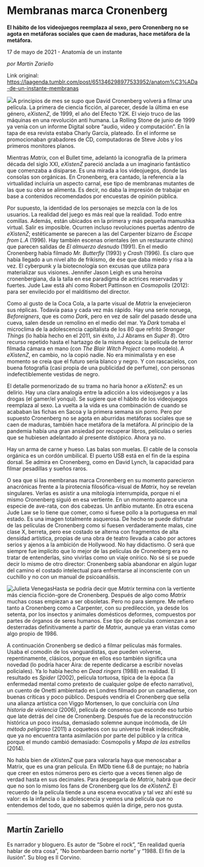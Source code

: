 # Membranas marca Cronenberg

**El hábito de los videojuegos reemplaza al sexo, pero Cronenberg no se agota en metáforas sociales que caen de maduras, hace metáfora de la metáfora.**

17 de mayo de 2021 - Anatomía de un instante

_por Martín Zariello_

Link original: https://laagenda.tumblr.com/post/651346298977533952/anatom%C3%ADa-de-un-instante-membranas

![](https://64.media.tumblr.com/1c0a83998ceb2c83ad94cfd998a48843/fb95f80af8867814-69/s500x750/30de66ec41377f7edb03708fdd180c5eebfd75b8.png)A principios de mes se supo que David Cronenberg volverá a filmar una película. La primera de ciencia ficción, al parecer, desde la última en ese género, *eXistenZ*, de 1999, el año del Efecto Y2K. El viejo truco de las máquinas en una revolución anti humana. La Rolling Stone de junio de 1999 ya venía con un informe Digital sobre “audio, video y computación”. En la tapa de esa revista estaba Charly García, plateado. En el informe se promocionaban grabadores de CD, computadoras de Steve Jobs y los primeros monitores planos.   


Mientras *Matrix*, con el Bullet time, adelantó la iconografía de la primera década del siglo XXI, *eXistenZ* pareció anclada a un imaginario fantástico que comenzaba a disiparse. Es una mirada a los videojuegos, donde las consolas son orgánicas. En Cronenberg, era cantado, la referencia a la virtualidad incluiría un aspecto carnal, ese tipo de membranas mutantes de las que su obra se alimenta. Es decir, no daba la impresión de trabajar en base a contenidos recomendados por encuestas de opinión pública.

Por supuesto, la identidad de los personajes se mezcla con la de los usuarios. La realidad del juego es más real que la realidad. Todo entre comillas. Además, están ubicados en la primera y más pequeña mamushka virtual. Salir es imposible. Ocurren incluso revoluciones puertas adentro de *eXistenZ*; estéticamente se parecen a las del Carpenter bizarro de *Escape from L.A* (1996). Hay también escenas orientales (en un restaurante chino) que parecen salidas de *El almuerzo desnudo* (1991). En el medio Cronenberg había filmado *Mr. Butterfly* (1993) y *Crash* (1996). Es claro que había llegado a un nivel alto de frikismo, de ése que daba miedo y risa a la vez. El cyberpunk y la biotecnología son excusas que utiliza para materializar sus visiones. Jennifer Jason Leigh es una heroína cronenbergiana, da la talla en ese paradigma de actrices reservadas y fuertes. Jude Law está ahí como Robert Pattinson en *Cosmopolis* (2012): para ser envilecido por el malditismo del director.  

Como al gusto de la Coca Cola, a la parte visual de *Matrix* la envejecieron sus réplicas. Todavía pasa y cada vez más rápido. Hay una serie noruega, *Beforeigners*, que es como *Dark*, pero en vez de salir del pasado desde una cueva, salen desde un remolino en el medio del mar. Ya *Dark* tomaba el microclima de la adolescencia capitalista de los 80 que refritó *Stranger Things* (lo había hecho en el 2011, sin éxito, J.J Abrams en *Super 8*). Otro recurso repetido hasta el hartazgo de la misma época: la película de terror filmada cámara en mano (con *The Blair Witch Project* como modelo). A *eXistenZ*, en cambio, no la copió nadie. No era minimalista y en ese momento se creía que el futuro sería blanco y negro. Y con rascacielos, con buena fotografía (casi propia de una publicidad de perfume), con personas indefectiblemente vestidas de negro.  

El detalle pormenorizado de su trama no haría honor a *eXistenZ*: es un delirio. Hay una clara analogía entre la adicción a los videojuegos y a las drogas (el gamer/el yonqui). Se sugiere que el hábito de los videojuegos reemplaza al sexo. La vuelta a la vida es una combinación de cuando se acababan las fichas en Sacoa y la primera semana sin porro. Pero por supuesto Cronenberg no se agota en aburridas metáforas sociales que se caen de maduras, también hace metáfora de la metáfora. Al principio de la pandemia había una gran ansiedad por recuperar libros, películas o series que se hubiesen adelantado al presente distópico. Ahora ya no. 

Hay un arma de carne y hueso. Las balas son muelas. El cable de la consola orgánica es un cordón umbilical. El puerto USB está en el fin de la espina dorsal. Se admira en Cronenberg, como en David Lynch, la capacidad para filmar pesadillas y sueños raros. 

O sea que si las membranas marca Cronenberg en su momento parecieron anacrónicas frente a la pirotecnia filosófica-visual de *Matrix*, hoy se revelan singulares. Verlas es asistir a una mitología interrumpida, porque ni el mismo Cronenberg siguió en esa vertiente. En un momento aparece una especie de ave-rata, con dos cabezas. Un anfibio mutante. En otra escena Jude Law se lo tiene que comer, como si fuese pollo a la portuguesa en mal estado. Es una imagen totalmente asquerosa. De hecho se puede disfrutar de las películas de Cronenberg como si fuesen verdaderamente malas, cine clase X, berreta, pero ese costado se alterna con fragmentos de alta densidad artística, propias de una obra de teatro llevada a cabo por actores serios y ajenos a la ambición de Hollywood. No hay didactismo. O será que siempre fue implícito que lo mejor de las películas de Cronenberg era no tratar de entenderlas, sino vivirlas como un viaje onírico. No sé si se puede decir lo mismo de otro director: Cronenberg sabía abandonar en algún lugar del camino el costado intelectual para enfrentarse al inconsciente con un cuchillo y no con un manual de psicoanálisis. 

![Julieta Venegas](https://64.media.tumblr.com/52854eac5332b6c8bcd84deb17605df7/fb95f80af8867814-dc/s250x400/37feb6f20d8585e28911559e21775c24446c5d17.jpg)Hasta se podría decir que *Matrix* termina con la vertiente más ciencia ficción-gore de Cronenberg. Después de algo como *Matrix* muchas cosas empiezan a ser obsoletas. Pero no para siempre. Me refiero tanto a Cronenberg como a Carpenter, con su predilección, ya desde los setenta, por los insectos y animales domésticos deformes, compuestos por partes de órganos de seres humanos. Ese tipo de películas comienzan a ser desterradas definitivamente a partir de *Matrix*, aunque ya eran vistas como algo propio de 1986. 

A continuación Cronenberg se dedicó a filmar películas más formales. Usaba el comodín de los vanguardistas, que pueden volverse, repentinamente, clásicos, porque en ellos eso también significa una novedad (lo podría hacer Aira: de repente dedicarse a escribir novelas policiales). Ya lo había hecho en *Dead ringers* (1988) en realidad. El resultado es *Spider* (2002), película tortuosa, típica de la época (la enfermedad mental como pretexto de cualquier golpe de efecto narrativo), un cuento de Onetti ambientado en Londres filmado por un canadiense, con buenas críticas y poco público. Después vendría el Cronenberg que sella una alianza artística con Viggo Mortensen, lo que concluiría con *Una historia de violencia* (2006), película de consenso que esconde eso turbio que late detrás del cine de Cronenberg. Después fue de la reconstrucción histórica un poco insulsa, demasiado solemne aunque incómoda, de *Un método peligroso* (2011) a coqueteos con su universo freak indescifrable, que ya no encuentra tanta asimilación por parte del público y la crítica porque el mundo cambió demasiado: Cosmopolis y *Mapa de las estrellas* (2014).   

No habla bien de *eXistenZ* que para valorarla haya que menoscabar a Matrix, que es una gran película. En IMDb tiene 6.8 de puntaje; no habría que creer en estos números pero es cierto que a veces tienen algo de verdad hasta en sus decimales. Para despegarla de *Matrix*, habrá que decir que no son lo mismo los fans de Cronenberg que los de *eXistenZ*. El recuerdo de la película tiende a una escena evocativa y tal vez ahí esté su valor: es la infancia o la adolescencia y vemos una película que no entendemos del todo, que no sabemos quién la dirige, pero nos gusta. 



---

 Martín Zariello
----------------

 Es narrador y bloguero. Es autor de “Sobre el rock”, “En realidad quería hablar de otra cosa”, “No bombardeen barrio norte” y “1988. El fin de la ilusión”. Su blog es Il Corvino.


